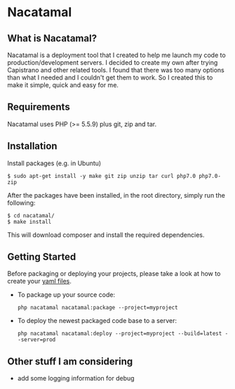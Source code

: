 Nacatamal
=========

## What is Nacatamal?

Nacatamal is a deployment tool that I created to help me launch my code to production/development servers. I decided to 
create my own after trying Capistrano and other related tools. I found that there was too many options than what
I needed and I couldn't get them to work. So I created this to make it simple, quick and easy for me.

## Requirements

Nacatamal uses PHP (>= 5.5.9) plus git, zip and tar.

## Installation

Install packages (e.g. in Ubuntu)
```
$ sudo apt-get install -y make git zip unzip tar curl php7.0 php7.0-zip
```

After the packages have been installed, in the root directory, simply run the following:
```
$ cd nacatamal/
$ make install
```
This will download composer and install the required dependencies.

## Getting Started

Before packaging or deploying your projects, please take a look at how to create your [yaml files](config/README.md).

*   To package up your source code:

        php nacatamal nacatamal:package --project=myproject

*   To deploy the newest packaged code base to a server:

        php nacatamal nacatamal:deploy --project=myproject --build=latest --server=prod
        
## Other stuff I am considering

- add some logging information for debug
